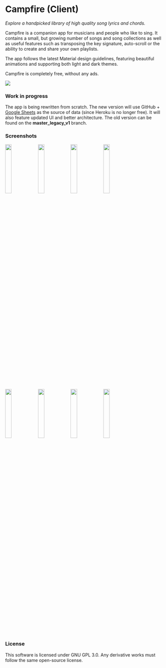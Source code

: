 # Campfire (Client)
*Explore a handpicked library of high quality song lyrics and chords.*

Campfire is a companion app for musicians and people who like to sing. It contains a small, but growing number of songs and song collections as well as useful features such as transposing the key signature, auto-scroll or the ability to create and share your own playlists.

The app follows the latest Material design guidelines, featuring beautiful animations and supporting both light and dark themes. 

Campfire is completely free, without any ads.

[<img src="https://play.google.com/intl/en_us/badges/images/badge_new.png" />](https://play.google.com/store/apps/details?id=com.pandulapeter.campfire)

### Work in progress
The app is being rewritten from scratch.
The new version will use GitHub + [Google Sheets](https://docs.google.com/spreadsheets/d/1fMJzjAYOqFi_DTiacPnf6XNWqhx5MqlGNIRRqJk_aCY/) as the source of data (since Heroku is no longer free). It will also feature updated UI and better architecture.
The old version can be found on the **master_legacy_v1** branch.

### Screenshots
<img src="screenshots/01.png" width="20%" /> <img src="screenshots/02.png" width="20%" />
<img src="screenshots/03.png" width="20%" /> <img src="screenshots/04.png" width="20%" />
<img src="screenshots/05.png" width="20%" /> <img src="screenshots/06.png" width="20%" />
<img src="screenshots/07.png" width="20%" /> <img src="screenshots/08.png" width="20%" />

### License
This software is licensed under GNU GPL 3.0. Any derivative works must follow the same open-source license. 